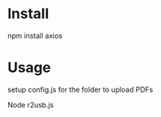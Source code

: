 # Install

npm install axios

# Usage

setup config.js for the folder to upload PDFs

Node r2usb.js


